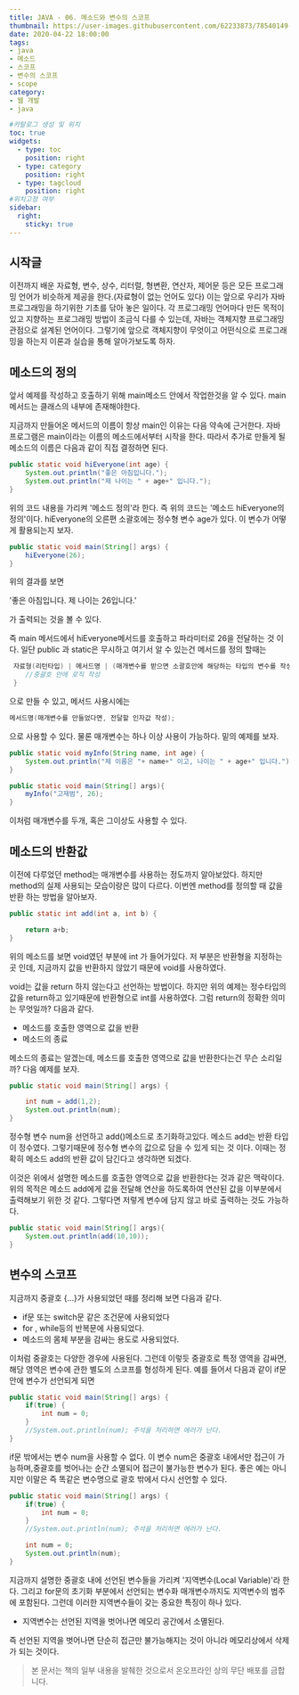 ```yaml
---
title: JAVA - 06. 메소드와 변수의 스코프
thumbnail: https://user-images.githubusercontent.com/62233873/78540149-aa58da80-782e-11ea-9754-33ae5e40ec43.jpg
date: 2020-04-22 18:00:00
tags: 
- java
- 메소드
- 스코프
- 변수의 스코프
- scope
category:
- 웹 개발
- java

#카탈로그 생성 및 위치
toc: true
widgets:
  - type: toc
    position: right
  - type: category
    position: right
  - type: tagcloud
    position: right
#위치고정 여부
sidebar:
  right:
    sticky: true
---
```


## 시작글 
이전까지 배운 자료형, 변수, 상수, 리터럴, 형변환, 연산자, 제어문 등은 모든 프로그래밍 언어가 비슷하게 제공을 한다.(자료형이 없는 언어도 있다) 이는 앞으로 우리가 자바 프로그래밍을 하기위한 기초를 닦아 놓은 일이다.<!-- more --> 각 프로그래밍 언어마다 만든 목적이 있고 지향하는 프로그래밍 방법이 조금식 다를 수 있는데, 자바는 객체지향 프로그래밍 관점으로 설계된 언어이다. 그렇기에 앞으로 객체지향이 무엇이고 어떤식으로 프로그래밍을 하는지 이론과 실습을 통해 알아가보도록 하자.

## 메소드의 정의
앞서 예제를 작성하고 호출하기 위해 main메소드 안에서 작업한것을 알 수 있다. main메서드는 클래스의 내부에 존재해야한다.

지금까지 만들어온 메서드의 이름이 항상 main인 이유는 다음 약속에 근거한다. <!-- more --> 자바 프로그램은 main이라는 이름의 메소드에서부터 시작을 한다. 따라서 추가로 만들게 될 메소드의 이름은 다음과 같이 직접 결정하면 된다.

```java
public static void hiEveryone(int age) {
    System.out.println("좋은 아침입니다.");
    System.out.println("제 나이는 " + age+" 입니다.");
}
```
위의 코드 내용을 가리켜 '메소드 정의'라 한다. 즉 위의 코드는 '메소드 hiEveryone의 정의'이다. hiEveryone의 오른편 소괄호에는 정수형 변수 age가 있다. 이 변수가 어떻게 활용되는지 보자. 

```java
public static void main(String[] args) {
    hiEveryone(26);	
}
```
위의 결과를 보면 

'좋은 아침입니다. 제 나이는 26입니다.'

가 출력되는 것을 볼 수 있다.

즉 main 메서드에서 hiEveryone메서드를 호출하고 파라미터로 26을 전달하는 것 이다. 일단 public 과 static은 무시하고  여기서 알 수 있는건 메서드를 정의 할때는
```java
 자료형(리턴타입) | 메서드명 | (매개변수를 받으면 소괄호안에 해당하는 타입의 변수를 작성){
 	//중괄호 안에 로직 작성
 }
```
으로 만들 수 있고, 메서드 사용시에는 
```java
메서드명(매개변수를 만들었다면, 전달할 인자값 작성);
```
으로 사용할 수 있다. 물론 매개변수는 하나 이상 사용이 가능하다. 밑의 예제를 보자.
```java
public static void myInfo(String name, int age) {
    System.out.println("제 이름은 "+ name+" 이고, 나이는 " + age+" 입니다.");
}

public static void main(String[] args){
    myInfo("고재범", 26);
}
```
이처럼 매개변수를 두개, 혹은 그이상도 사용할 수 있다.

## 메소드의 반환값
이전에 다루었던 method는 매개변수를 사용하는 정도까지 알아보았다. 하지만 method의 실제 사용되는 모습이랑은 많이 다르다. 이번엔 method를 정의할 때 값을 반환 하는 방법을 알아보자.
```java
public static int add(int a, int b) {

    return a+b;
}
```
위의 메소드를 보면 void였던 부분에 int 가 들어가있다. 저 부분은 반환형을 지정하는 곳 인데, 지금까지 값을 반환하지 않았기 때문에 void를 사용하였다. 

void는 값을 return 하지 않는다고 선언하는 방법이다. 하지만 위의 예제는 정수타입의 값을 return하고 있기때문에 반환형으로 int를 사용하였다. 그럼 return의 정확한 의미는 무엇일까? 다음과 같다.
- 메소드를 호출한 영역으로 값을 반환
- 메소드의 종료

메소드의 종료는 알겠는데, 메소드를 호출한 영역으로 값을 반환한다는건 무슨 소리일까? 다음 예제를 보자.
```java
public static void main(String[] args) {

    int num = add(1,2);
    System.out.println(num);
}
```
정수형 변수 num을 선언하고 add()메소드로 초기화하고있다. 메소드 add는 반환 타입이 정수였다. 그렇기때문에 정수형 변수의 값으로 담을 수 있게 되는 것 이다. 이때는 정확히 메소드 add의 반환 값이 담긴다고 생각하면 되겠다.

이것은 위에서 설명한 메소드를 호출한 영역으로 값을 반환한다는 것과 같은 맥락이다. 위의 목적은 메소드 add에게 값을 전달해 연산을 하도록하여 연산된 값을 이부분에서 출력해보기 위한 것 같다. 그렇다면 저렇게 변수에 담지 않고 바로 출력하는 것도 가능하다.
```java
public static void main(String[] args){
    System.out.println(add(10,10));
}
```

## 변수의 스코프
지금까지 중괄호 {...}가 사용되었던 때를 정리해 보면 다음과 같다.
- if문 또는 switch문 같은 조건문에 사용되었다
- for , while등의 반복문에 사용되었다.
- 메소드의 몸체 부분을 감싸는 용도로 사용되었다. 

이처럼 중괄호는 다양한 경우에 사용된다. 그런데 이렇듯 중괄호로 특정 영역을 감싸면, 해당 영역은 변수에 관한 별도의 스코프를 형성하게 된다. 예를 들어서 다음과 같이 if문 안에 변수가 선언되게 되면
```java
public static void main(String[] args) {
    if(true) {
        int num = 0;
    }
    //System.out.println(num); 주석을 처리하면 에러가 난다.
}
```
if문 밖에서는 변수 num을 사용할 수 없다. 이 변수 num은 중괄호 내에서만 접근이 가능하며,중괄호를 벗어나는 순간 소멸되어 접근이 불가능한 변수가 된다. 좋은 예는 아니지만 이말은 즉 똑같은 변수명으로 괄호 밖에서 다시 선언할 수 있다.
```java
public static void main(String[] args) {
    if(true) {
        int num = 0;
    }
    //System.out.println(num); 주석을 처리하면 에러가 난다.

    int num = 0;
    System.out.println(num);
}
```
지금까지 설명한 중괄호 내에 선언된 변수들을 가리켜 '지역변수(Local Variable)'라 한다. 그리고 for문의 초기화 부분에서 선언되는 변수화 매개변수까지도 지역변수의 범주에 포함된다. 그런데 이러한 지역변수들이 갖는 중요한 특징이 하나 있다.

- 지역변수는 선언된 지역을 벗어나면 메모리 공간에서 소멸된다.

즉 선언된 지역을 벗어나면 단순히 접근만 불가능해지는 것이 아니라 메모리상에서 삭제가 되는 것이다.

> 본 문서는 책의 일부 내용을 발췌한 것으로서 온오프라인 상의 무단 배포를 금합니다.
